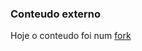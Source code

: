 ### Conteudo externo
Hoje o conteudo foi num [fork](https://github.com/lucasbaq/exercise-forms-redux)

